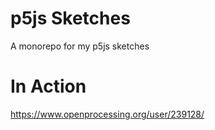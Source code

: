 # p5js Sketches

A monorepo for my p5js sketches

# In Action
https://www.openprocessing.org/user/239128/